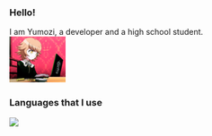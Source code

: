 ### Hello! 
I am Yumozi, a developer and a high school student.\
<img src="https://github.com/aia7k7k/aia7k7k/blob/main/chihiro.gif" width="100px">




### Languages that I use
![](https://img.shields.io/badge/Code-Python-informational?style=flat&logo=<python>&logoColor=white&color=2bbc8a)
